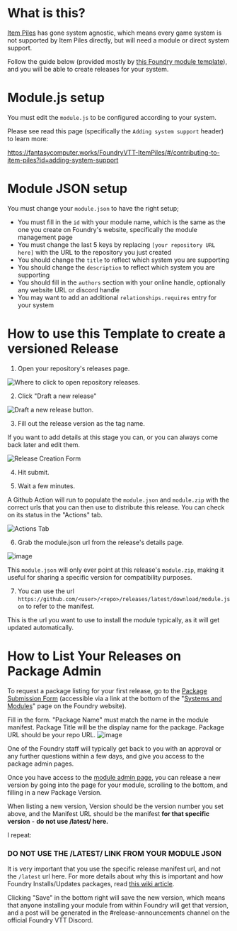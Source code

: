 # What is this?

[Item Piles](https://github.com/fantasycalendar/FoundryVTT-ItemPiles) has gone system agnostic, which means every game system is not supported by Item Piles directly, but will need a module or direct system support.

Follow the guide below (provided mostly by [this Foundry module template](https://github.com/League-of-Foundry-Developers/FoundryVTT-Module-Template)), and you will be able to create releases for your system.

# Module.js setup

You must edit the `module.js` to be configured according to your system.

Please see read this page (specifically the `Adding system support` header) to learn more:

https://fantasycomputer.works/FoundryVTT-ItemPiles/#/contributing-to-item-piles?id=adding-system-support

# Module JSON setup

You must change your `module.json` to have the right setup;

- You must fill in the `id` with your module name, which is the same as the one you create on Foundry's website, specifically the module management page
- You must change the last 5 keys by replacing `[your repository URL here]` with the URL to the repository you just created
- You should change the `title` to reflect which system you are supporting
- You should change the `description` to reflect which system you are supporting
- You should fill in the `authors` section with your online handle, optionally any website URL or discord handle
- You may want to add an additional `relationships.requires` entry for your system 


# How to use this Template to create a versioned Release

1. Open your repository's releases page.

![Where to click to open repository releases.](https://user-images.githubusercontent.com/7644614/93409301-9fd25080-f864-11ea-9e0c-bdd09e4418e4.png)

2. Click "Draft a new release"

![Draft a new release button.](https://user-images.githubusercontent.com/7644614/93409364-c1333c80-f864-11ea-89f1-abfcb18a8d9f.png)

3. Fill out the release version as the tag name.

If you want to add details at this stage you can, or you can always come back later and edit them.

![Release Creation Form](https://user-images.githubusercontent.com/7644614/93409543-225b1000-f865-11ea-9a19-f1906a724421.png)

4. Hit submit.

5. Wait a few minutes.

A Github Action will run to populate the `module.json` and `module.zip` with the correct urls that you can then use to distribute this release. You can check on its status in the "Actions" tab.

![Actions Tab](https://user-images.githubusercontent.com/7644614/93409820-c1800780-f865-11ea-8c6b-c3792e35e0c8.png)

6. Grab the module.json url from the release's details page.

![image](https://user-images.githubusercontent.com/7644614/93409960-10c63800-f866-11ea-83f6-270cc5d10b71.png)

This `module.json` will only ever point at this release's `module.zip`, making it useful for sharing a specific version for compatibility purposes.

7. You can use the url `https://github.com/<user>/<repo>/releases/latest/download/module.json` to refer to the manifest.

This is the url you want to use to install the module typically, as it will get updated automatically.

# How to List Your Releases on Package Admin

To request a package listing for your first release, go to the [Package Submission Form](https://foundryvtt.com/packages/submit) (accessible via a link at the bottom of the "[Systems and Modules](https://foundryvtt.com/packages/)" page on the Foundry website).

Fill in the form. "Package Name" must match the name in the module manifest.  Package Title will be the display name for the package.  Package URL should be your repo URL.
![image](https://user-images.githubusercontent.com/36359784/120664263-b49e5500-c482-11eb-9126-af7006389903.png)


One of the Foundry staff will typically get back to you with an approval or any further questions within a few days, and give you access to the package admin pages.

Once you have access to the [module admin page](https://foundryvtt.com/community/wasp/packages), you can release a new version by going into the page for your module, scrolling to the bottom, and filling in a new Package Version.

When listing a new version, Version should be the version number you set above, and the Manifest URL should be the manifest __for that specific version__ - **do not use /latest/ here.**

I repeat:

### DO NOT USE THE /LATEST/ LINK FROM YOUR MODULE JSON


It is very important that you use the specific release manifest url, and not the `/latest` url here. For more details about why this is important and how Foundry Installs/Updates packages, read [this wiki article](https://foundryvtt.wiki/en/development/guides/releases-and-history).

Clicking "Save" in the bottom right will save the new version, which means that anyone installing your module from within Foundry will get that version, and a post will be generated in the #release-announcements channel on the official Foundry VTT Discord.